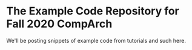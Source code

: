# The Example Code Repository for Fall 2020 CompArch
We'll be posting snippets of example code from tutorials and such here.
